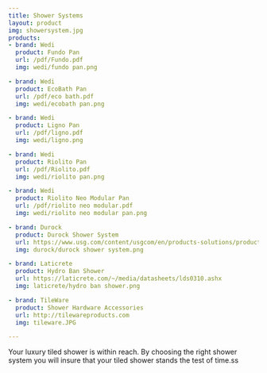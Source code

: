 ```yaml
---
title: Shower Systems
layout: product
img: showersystem.jpg
products:
- brand: Wedi
  product: Fundo Pan
  url: /pdf/Fundo.pdf
  img: wedi/fundo pan.png

- brand: Wedi
  product: EcoBath Pan
  url: /pdf/eco bath.pdf
  img: wedi/ecobath pan.png

- brand: Wedi
  product: Ligno Pan
  url: /pdf/ligno.pdf
  img: wedi/ligno.png

- brand: Wedi
  product: Riolito Pan
  url: /pdf/Riolito.pdf
  img: wedi/riolito pan.png

- brand: Wedi
  product: Riolito Neo Modular Pan
  url: /pdf/riolito neo modular.pdf
  img: wedi/riolito neo modular pan.png

- brand: Durock
  product: Durock Shower System
  url: https://www.usg.com/content/usgcom/en/products-solutions/products/tile-and-flooring-installation/shower-system/usg-durock-shower-system.html
  img: durock/durock shower system.png

- brand: Laticrete
  product: Hydro Ban Shower
  url: https://laticrete.com/~/media/datasheets/lds0310.ashx
  img: laticrete/hydro ban shower.png

- brand: TileWare
  product: Shower Hardware Accessories
  url: http://tilewareproducts.com
  img: tileware.JPG

---
```


Your luxury tiled shower is within reach.  By choosing the right shower system you will insure that your tiled shower stands the test of time.ss
